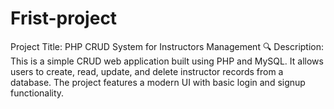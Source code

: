 # Frist-project
Project Title: PHP CRUD System for Instructors Management 🔍 Description:  This is a simple CRUD web application built using PHP and MySQL. It allows users to create, read, update, and delete instructor records from a database. The project features a modern UI with basic login and signup functionality.
